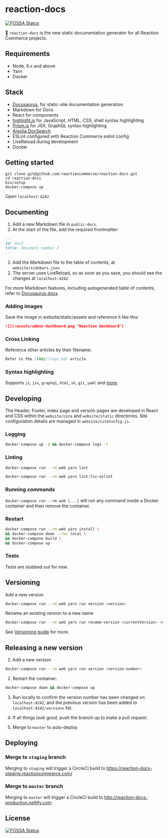 # reaction-docs
[![FOSSA Status](https://app.fossa.io/api/projects/git%2Bgithub.com%2Freactioncommerce%2Freaction-docs.svg?type=shield)](https://app.fossa.io/projects/git%2Bgithub.com%2Freactioncommerce%2Freaction-docs?ref=badge_shield)


📝 `reaction-docs` is the new static documentation generator for all Reaction Commerce projects.

## Requirements

- Node, 6.x and above
- Yarn
- Docker

## Stack

- [Docusaurus](https://github.com/facebook/docusaurus/), for static-site documentation generation
- Markdown for Docs
- React for components
- [highlight.js](https://github.com/isagalaev/highlight.js) for JavaScript, HTML, CSS, shell syntax highlighting
- [Prism.js](https://prismjs.com/) for JSX, GraphQL syntax highlighting
- [Algolia DocSearch](https://community.algolia.com/docsearch/)
- ESLint configured with Reaction Commerce eslint config
- LiveReload during development
- Docker

## Getting started

```
git clone git@github.com:reactioncommerce/reaction-docs.git
cd reaction-docs
bin/setup
docker-compose up
```

Open `localhost:4242`

## Documenting

1. Add a new Markdown file in `public-docs`.
1. At the start of the file, add the required frontmatter:
```md
---
id: doc2
title: document number 2
---
```
1. Add the Markdown file to the table of contents, at `website/sidebars.json`
1. The server uses LiveReload, so as soon as you save, you should see the changes at `localhost:4242`.

For more Markdown features, including autogenerated table of contents, refer to [Docusaurus docs](https://docusaurus.io/docs/en/doc-markdown.html).

### Adding images

Save the image in website/static/assets and reference it like this:

```md
![](/assets/admin-dashboard.png "Reaction Dashboard")
```

### Cross Linking

Reference other articles by their filename:

```md
Refer to the [FAQs](faqs.md) article
```

### Syntax highlighting

Supports `js`, `jsx`, `graphql`, `html`, `sh`, `git`, `yaml` and [more](https://github.com/reactioncommerce/reaction-docs-static/issues/47).

## Developing

The Header, Footer, index page and version pages are developed in React and CSS within the `website/core` and `website/static` directories. Site configuration details are managed in `website/siteConfig.js`.

### Logging

```sh
docker-compose up -d && docker-compose logs -f
```

### Linting

```sh
docker-compose run --rm web yarn lint
```

```sh
docker-compose run --rm web yarn lint:fix:eslint
```

### Running commands

`docker-compose run --rm web [...]` will run any command inside a Docker container and then remove the container.

### Restart

```sh
docker-compose run --rm web yarn install \
&& docker-compose down --rmi local \
&& docker-compose build \
&& docker-compose up
```

### Tests

Tests are stubbed out for now.

## Versioning

Add a new version

```sh
docker-compose run --rm web yarn run version <version>
```

Rename an existing version to a new name

```sh
docker-compose run --rm web yarn run rename-version <currentVersion> <newVersion>
```

See [Versioning guide](https://docusaurus.io/docs/en/1.1.4/versioning.html) for more.

## Releasing a new version

1. Add a new version

```sh
docker-compose run --rm web yarn run version <version-number>
```

2. Restart the container:

```sh
docker-compose down && docker-compose up
```

3. Run locally to confirm the version number has been changed on `localhost:4242`, and the previous version has been added to `localhost:4242/versions` list.

4. If all things look good, push the branch up to make a pull request.

5. Merge to `master` to auto-deploy

## Deploying

### Merge to `staging` branch

Merging to `staging` will trigger a CircleCI build to https://reaction-docs-staging.reactioncommerce.com/

### Merge to `master` branch

Merging to `master` will trigger a CircleCI build to http://reaction-docs-production.netlify.com


## License
[![FOSSA Status](https://app.fossa.io/api/projects/git%2Bgithub.com%2Freactioncommerce%2Freaction-docs.svg?type=large)](https://app.fossa.io/projects/git%2Bgithub.com%2Freactioncommerce%2Freaction-docs?ref=badge_large)